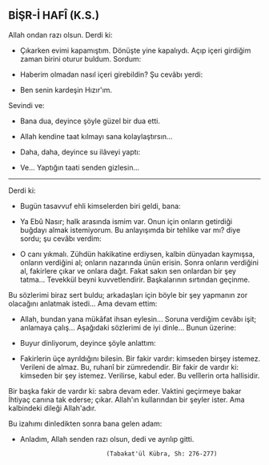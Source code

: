 ## BİŞR-İ HAFÎ (K.S.)

Allah ondan razı olsun. Derdi ki:

- Çıkarken evimi kapamıştım. Dönüşte yine kapalıydı. Açıp içeri girdiğim za­man birini oturur buldum. Sordum:

- Haberim olmadan nasıl içeri girebildin? Şu cevâbı yerdi:

- Ben senin kardeşin Hızır'ım.

Sevindi ve:

- Bana dua, deyince şöyle güzel bir dua etti.

- Allah kendine taat kılmayı sana kolaylaştırsın…

- Daha, daha, deyince su ilâveyi yaptı:

- Ve... Yaptığın taati senden gizlesin...

<hr>

Derdi ki:

- Bugün tasavvuf ehli kimselerden biri geldi, bana:

- Ya Ebû Nasır; halk arasında ismim var. Onun için onların getirdiği buğdayı al­mak istemiyorum. Bu anlayışımda bir tehlike var mı? diye sordu; şu cevâbı verdim:

- O canı yıkmalı. Zühdün hakikatine erdiysen, kalbin dünyadan kaymışsa, onla­rın verdiğini al; onların nazarında ünün erisin. Sonra onların verdiğini al, fakirlere çı­kar ve onlara dağıt. Fakat sakın sen onlardan bir şey tatma... Tevekkül beyni kuvvet­lendirir. Başkalarının sırtından geçinme.

Bu sözlerimi biraz sert buldu; arkadaşları için böyle bir şey yapmanın zor olaca­ğını anlatmak istedi... Ama devam ettim:

- Allah, bundan yana mükâfat ihsan eylesin... Soruna verdiğim cevâbı işit; anlamaya çalış... Aşağıdaki sözlerimi de iyi dinle... Bunun üzerine:

- Buyur dinliyorum, deyince şöyle anlattım:

- Fakirlerin üçe ayrıldığını bilesin. Bir fakir vardır: kimseden birşey istemez. Verileni de almaz. Bu, ruhanî bir zümredendir. Bir fakir de vardır ki: kimseden bir şey istemez. Verilirse, kabul eder. Bu velîlerin orta hallisidir.

Bir başka fakir de vardır ki: sabra devam eder. Vaktini geçirmeye bakar İhtiyaç canına tak ederse; çıkar. Allah'ın kullarından bir şeyler ister. Ama kalbindeki dileği Allah'adır.

Bu izahımı dinledikten sonra bana gelen adam:

- Anladım, Allah senden razı olsun, dedi ve ayrılıp gitti.

                              (Tabakat'ül Kübra, Sh: 276-277)
